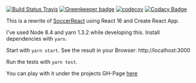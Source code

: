 [![Build Status Travis](https://travis-ci.org/holgergp/soccerReact16.svg?branch=master)](https://travis-ci.org/holgergp/soccerReact16) 
[![Greenkeeper badge](https://badges.greenkeeper.io/holgergp/soccerReact16.svg)](https://greenkeeper.io/) 
[![codecov](https://codecov.io/gh/holgergp/soccerReact16/branch/master/graph/badge.svg)](https://codecov.io/gh/holgergp/soccerReact16) 
[![Codacy Badge](https://api.codacy.com/project/badge/Grade/8eee079e61834ccfb8f92a02f705ee09)](https://app.codacy.com/app/holgergp/soccerReact16?utm_source=github.com&utm_medium=referral&utm_content=holgergp/soccerReact16&utm_campaign=Badge_Grade_Dashboard)



This is a rewrite of [SoccerReact](https://github.com/holgergp/soccerReact) using React 16 and Create React App.

I've used Node 8.4 and yarn 1.3.2 while developing this. 
Install dependencies with `yarn`. 

Start with `yarn start`. 
See the result in your Browser: http://localhost:3000

Run the tests with `yarn test`.

You can play with it under the projects GH-Page [here](https://holgergp.github.io/soccerReact16/)
